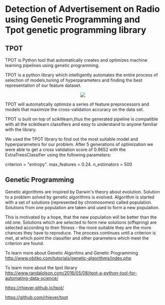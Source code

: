 # Detection of Advertisement on Radio using Genetic Programming and Tpot genetic programming library

## TPOT

TPOT is Python tool that automatically creates and optimizes machine learning pipelines using genetic programming.

TPOT is a python library which intelligently automates the entire process of selection of models,tuning of hyperparameters and finding the best representation of our feature dataset.
<p align="center"><img src="https://github.com/rhiever/tpot/blob/master/images/tpot-ml-pipeline.png"></p>

TPOT will automatically optimize a series of feature preprocessors and models that maximize the cross-validation accuracy on the data set.

TPOT is built on top of scikitlearn,thus the generated pipeline is compatible with all the scikitlearn classifiers and easy to understand to anyone familiar with the library.

We used the TPOT library to find out the most suitable model and hyperparameters for our problem.
After 5 generations of optimization we were able to get a cross validation score of 0.9652 with the ExtraTreesClassifier using the following parameters:

criterion = "entropy".
max_features = 0.24.
n_estimators = 500

## Genetic Programming

Genetic algorithms are inspired by Darwin's theory about evolution. Solution to a problem solved by genetic algorithms is evolved. 
Algorithm is started with a set of solutions (represented by chromosomes) called population. Solutions from one population are taken and used to form a new population. 

This is motivated by a hope, that the new population will be better than the old one. Solutions which are selected to form new solutions (offspring) are selected according to their fitness - the more suitable they are the more chances they have to reproduce.
The process continues until a criterion is met, at which point the classifier and other parameters which meet the criterion are found.

To learn more about Genetic Algoritms and Genetic Programming
http://www.obitko.com/tutorials/genetic-algorithms/index.php

To learn more about the tpot library
http://www.randalolson.com/2016/05/08/tpot-a-python-tool-for-automating-data-science/

https://rhiever.github.io/tpot/

https://github.com/rhiever/tpot
